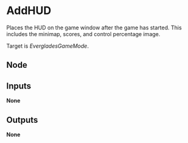 # AddHUD
Places the HUD on the game window after the game has started.
This includes the minimap, scores, and control percentage image.  

Target is *EvergladesGameMode*.  

## Node

## Inputs
**None**

## Outputs
**None**